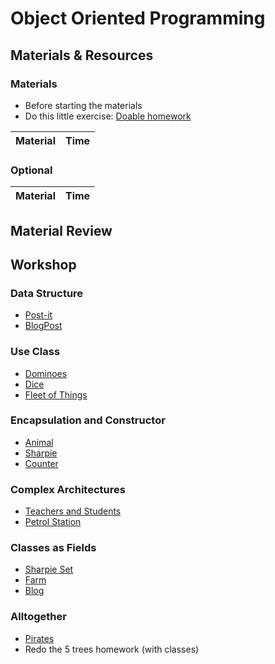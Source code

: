 # Object Oriented Programming

## Materials & Resources

### Materials
- Before starting the materials
- Do this little exercise: [Doable homework](homework.md)

| Material | Time |
|:---------|-----:|

### Optional

| Material | Time |
|:---------|-----:|

## Material Review

## Workshop

### Data Structure

- [Post-it](#)
- [BlogPost](#)

### Use Class

- [Dominoes](#)
- [Dice](#)
- [Fleet of Things](fleet-of-things/java)

### Encapsulation and Constructor

- [Animal](#)
- [Sharpie](#)
- [Counter](#)

### Complex Architectures

- [Teachers and Students](#)
- [Petrol Station](#)

### Classes as Fields

- [Sharpie Set](#)
- [Farm](#)
- [Blog](#)

### Alltogether

- [Pirates](pirates/java.md)
- Redo the 5 trees homework (with classes)
